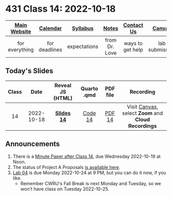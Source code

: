 # 431 Class 14: 2022-10-18

[Main Website](https://thomaselove.github.io/431-2022/) | [Calendar](https://thomaselove.github.io/431-2022/calendar.html) | [Syllabus](https://thomaselove.github.io/431-syllabus-2022/) | [Notes](https://thomaselove.github.io/431-notes/) | [Contact Us](https://thomaselove.github.io/431-2022/contact.html) | [Canvas](https://canvas.case.edu) | [Data and Code](https://github.com/THOMASELOVE/431-data)
:-----------: | :--------------: | :----------: | :---------: | :-------------: | :-----------: | :------------:
for everything | for deadlines | expectations | from Dr. Love | ways to get help | lab submission | for downloads

## Today's Slides

Class | Date | Reveal JS (HTML) | Quarto .qmd | PDF file | Recording
:---: | :--------: | :------: | :------: | :--------: | :-------------:
14 | 2022-10-18 | **[Slides 14](https://thomaselove.github.io/431-slides-2022/class14.html)** | [Code 14](https://thomaselove.github.io/431-slides-2022/class14.qmd) | [PDF 14](431%20Class%2014.pdf) | Visit [Canvas](https://canvas.case.edu/), select **Zoom** and **Cloud Recordings**

## Announcements

1. There is a [Minute Paper after Class 14](https://bit.ly/431-2022-min-14), due Wednesday 2022-10-19 at Noon.
2. The status of Project A Proposals [is available here](https://github.com/THOMASELOVE/431-classes-2022/blob/main/projectA/proposal_status.md).
3. [Lab 04](https://github.com/THOMASELOVE/431-labs-2022) is due Monday 2022-10-24 at 9 PM, but you can do it now, if you like. 
    - Remember CWRU's Fall Break is next Monday and Tuesday, so we won't have class on Tuesday 2022-10-25.

